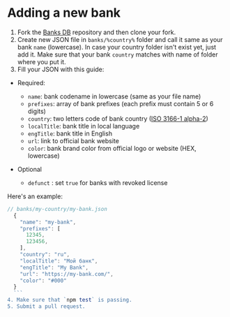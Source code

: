# Adding a new bank

1. Fork the [Banks DB](https://github.com/Ramoona/banks-db) repository and then clone your fork.
2. Create new JSON file in `banks/%country%` folder and call it same as your bank `name` (lowercase). In case your country folder isn't exist yet, just add it. Make sure that your bank `country` matches with name of folder where you put it.
3. Fill your JSON with this guide:

  * Required:
      * `name`: bank codename in lowercase (same as your file name)
      * `prefixes`: array of bank prefixes (each prefix must contain 5 or 6 digits)
      * `country`: two letters code of bank country ([ISO 3166-1 alpha-2](https://en.wikipedia.org/wiki/ISO_3166-1_alpha-2))
      * `localTitle`: bank title in local language
      * `engTitle`: bank title in English
      * `url`: link to official bank website
      * `color`: bank brand color from official logo or website (HEX, lowercase)

  * Optional  
    * `defunct` : set `true` for banks with revoked license

  Here's an example:

  ```js
  // banks/my-country/my-bank.json
    {
      "name": "my-bank",
      "prefixes": [
        12345,
        123456,
      ],
      "country": "ru",
      "localTitle": "Мой банк",
      "engTitle": "My Bank",
      "url": "https://my-bank.com/",
      "color": "#000"
    }
    ```
4. Make sure that `npm test` is passing.
5. Submit a pull request.
